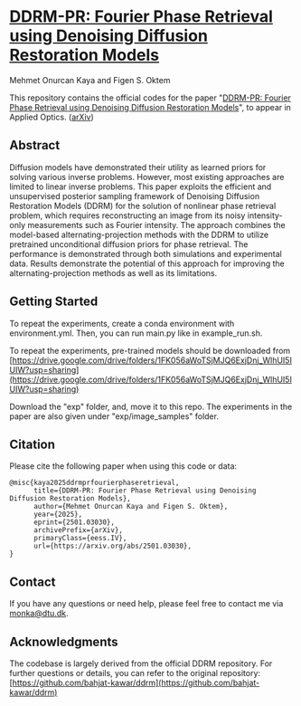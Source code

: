 # [DDRM-PR: Fourier Phase Retrieval using Denoising Diffusion Restoration Models](https://arxiv.org/abs/2501.03030)
Mehmet Onurcan Kaya and Figen S. Oktem

This repository contains the official codes for the paper "[DDRM-PR: Fourier Phase Retrieval using Denoising Diffusion Restoration Models](https://arxiv.org/abs/2501.03030)", to appear in Applied Optics. ([arXiv](https://arxiv.org/abs/2501.03030))

## Abstract
Diffusion models have demonstrated their utility as learned priors for solving various inverse problems. However, most existing approaches are limited to linear inverse problems. This paper exploits the efficient and unsupervised posterior sampling framework of Denoising Diffusion Restoration Models (DDRM) for the solution of nonlinear phase retrieval problem, which requires reconstructing an image from its noisy intensity-only measurements such as Fourier intensity. The approach combines the model-based alternating-projection methods with the DDRM to utilize pretrained unconditional diffusion priors for phase retrieval. The performance is demonstrated through both simulations and experimental data. Results demonstrate the potential of this approach for improving the alternating-projection methods as well as its limitations.

## Getting Started
To repeat the experiments, create a conda environment with environment.yml. Then, you can run main.py like in example_run.sh.

To repeat the experiments, pre-trained models should be downloaded from 
[https://drive.google.com/drive/folders/1FK056aWoTSjMJQ6ExjDnj_WlhUI5IUIW?usp=sharing](https://drive.google.com/drive/folders/1FK056aWoTSjMJQ6ExjDnj_WlhUI5IUIW?usp=sharing)

Download the "exp" folder, and, move it to this repo.
The experiments in the paper are also given under "exp/image_samples" folder.

## Citation
Please cite the following paper when using this code or data:
```
@misc{kaya2025ddrmprfourierphaseretrieval,
      title={DDRM-PR: Fourier Phase Retrieval using Denoising Diffusion Restoration Models}, 
      author={Mehmet Onurcan Kaya and Figen S. Oktem},
      year={2025},
      eprint={2501.03030},
      archivePrefix={arXiv},
      primaryClass={eess.IV},
      url={https://arxiv.org/abs/2501.03030}, 
}  
```

## Contact
If you have any questions or need help, please feel free to contact me via monka@dtu.dk.

## Acknowledgments
The codebase is largely derived from the official DDRM repository. For further questions or details, you can refer to the original repository: [https://github.com/bahjat-kawar/ddrm](https://github.com/bahjat-kawar/ddrm) 
